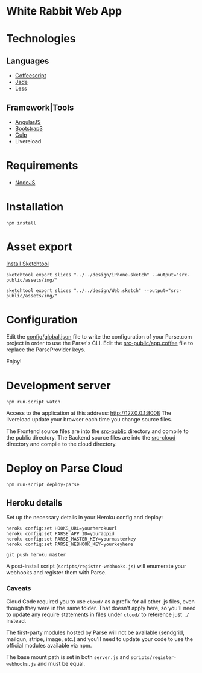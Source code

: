 White Rabbit Web App
===============================


# Technologies

## Languages
- [Coffeescript](http://coffeescript.org/)
- [Jade](http://jade-lang.com/)
- [Less](http://www.lesscss.org/)

## Framework|Tools
- [AngularJS](http://angularjs.org/)
- [Bootstrap3](http://getbootstrap.com/)
- [Gulp](http://gulpjs.com/)
- Livereload

# Requirements

- [NodeJS](http://nodejs.org/)

# Installation

  `npm install`

# Asset export

  [Install Sketchtool](http://www.sketchapp.com/tool/)

  `sketchtool export slices "../../design/iPhone.sketch" --output="src-public/assets/img/"`

  `sketchtool export slices "../../design/Web.sketch" --output="src-public/assets/img/"`

# Configuration

Edit the [config/global.json](./config/global.json) file to write the configuration of your Parse.com project in order to use the Parse's CLI.
Edit the [src-public/app.coffee](./src-public/app.coffee) file to replace the ParseProvider keys.

Enjoy!

# Development server

  `npm run-script watch`

Access to the application at this address: http://127.0.0.1:8008
The livereload update your browser each time you change source files.

The Frontend source files are into the [src-public](./src-public) directory and compile to the public directory.
The Backend source files are into the [src-cloud](./src-cloud) directory and compile to the cloud directory.

# Deploy on Parse Cloud

  `npm run-script deploy-parse`


## Heroku details

Set up the necessary details in your Heroku config and deploy:

```
heroku config:set HOOKS_URL=yourherokuurl
heroku config:set PARSE_APP_ID=yourappid
heroku config:set PARSE_MASTER_KEY=yourmasterkey
heroku config:set PARSE_WEBHOOK_KEY=yourkeyhere

git push heroku master
```

A post-install script (`scripts/register-webhooks.js`) will enumerate your webhooks and register them with Parse.

### Caveats

Cloud Code required you to use `cloud/` as a prefix for all other .js files, even though they were in the same folder.  That doesn't apply here, so you'll need to update any require statements in files under `cloud/` to reference just `./` instead.

The first-party modules hosted by Parse will not be available (sendgrid, mailgun, stripe, image, etc.) and you'll need to update your code to use the official modules available via npm.

The base mount path is set in both `server.js` and `scripts/register-webhooks.js` and must be equal.
